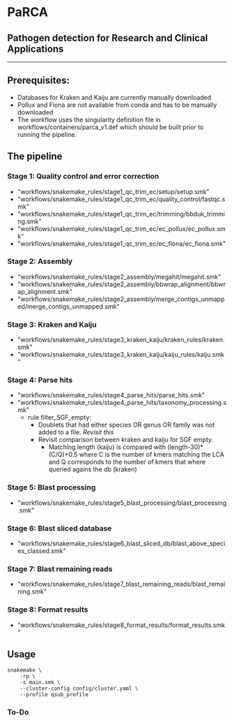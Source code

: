 
# PaRCA
## Pathogen detection for Research and Clinical Applications

---
## Prerequisites:
* Databases for Kraken and Kaiju are currently manually downloaded 
* Pollux and Fiona are not available from conda and has to be manually downloaded
* The workflow uses the singularity definition file in workflows/containers/parca_v1.def which should be built prior to running the pipeline.

## **The pipeline**

### Stage 1: Quality control and error correction
* "workflows/snakemake_rules/stage1_qc_trim_ec/setup/setup.smk"
* "workflows/snakemake_rules/stage1_qc_trim_ec/quality_control/fastqc.smk"
* "workflows/snakemake_rules/stage1_qc_trim_ec/trimming/bbduk_trimming.smk"
* "workflows/snakemake_rules/stage1_qc_trim_ec/ec_pollux/ec_pollux.smk"
* "workflows/snakemake_rules/stage1_qc_trim_ec/ec_fiona/ec_fiona.smk"

### Stage 2: Assembly
* "workflows/snakemake_rules/stage2_assembly/megahit/megahit.smk"
* "workflows/snakemake_rules/stage2_assembly/bbwrap_alignment/bbwrap_alignment.smk"
* "workflows/snakemake_rules/stage2_assembly/merge_contigs_unmapped/merge_contigs_unmapped.smk"

### Stage 3: Kraken and Kaiju
* "workflows/snakemake_rules/stage3_kraken_kaiju/kraken_rules/kraken.smk"
* "workflows/snakemake_rules/stage3_kraken_kaiju/kaiju_rules/kaiju.smk"

### Stage 4: Parse hits
* "workflows/snakemake_rules/stage4_parse_hits/parse_hits.smk"
* "workflows/snakemake_rules/stage4_parse_hits/taxonomy_processing.smk" 
  * rule filter_SGF_empty: 
    * Doublets that had either species OR genus OR family was not added to a file. *Revisit this*
	* Revisit comparison between kraken and kaiju for SGF empty.
	  * Matching length (kaiju) is compared with (length-30)*(C/Q)+0.5 where C is the number of kmers matching the LCA and Q corresponds to the number of kmers that where queried agains the db (kraken)
  
### Stage 5: Blast processing
* "workflows/snakemake_rules/stage5_blast_processing/blast_processing.smk" 

### Stage 6: Blast sliced database
* "workflows/snakemake_rules/stage6_blast_sliced_db/blast_above_species_classed.smk"

### Stage 7: Blast remaining reads
* "workflows/snakemake_rules/stage7_blast_remaining_reads/blast_remaining.smk"

### Stage 8: Format results
* "workflows/snakemake_rules/stage8_format_results/format_results.smk"

## Usage

```
snakemake \
    -rp \
    -s main.smk \
    --cluster-config config/cluster.yaml \
    --profile qsub_profile
```

### To-Do
